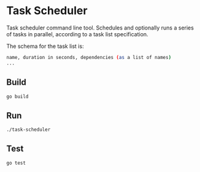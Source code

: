 # Task Scheduler

Task scheduler command line tool. Schedules and optionally runs a series of tasks in parallel,
according to a task list specification.

The schema for the task list is:

```sh
name, duration in seconds, dependencies (as a list of names)
...
```

## Build
```sh
go build 
```
## Run
```sh
./task-scheduler
```

## Test
```sh
go test
```